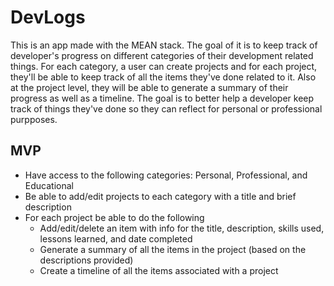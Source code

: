 # DevLogs

This is an app made with the MEAN stack. The goal of it is to keep track of developer's progress on different categories of their development related things. For each category, a user can create projects and for each project, they'll be able to keep track of all the items they've done related to it. Also at the project level, they will be able to generate a summary of their progress as well as a timeline. The goal is to better help a developer keep track of things they've done so they can reflect for personal or professional purpposes.

## MVP

- Have access to the following categories: Personal, Professional, and Educational
- Be able to add/edit projects to each category with a title and brief description
- For each project be able to do the following
  - Add/edit/delete an item with info for the title, description, skills used, lessons learned, and date completed
  - Generate a summary of all the items in the project (based on the descriptions provided)
  - Create a timeline of all the items associated with a project
